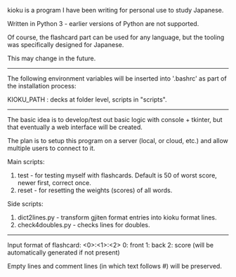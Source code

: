 kioku is a program I have been writing for personal use to study Japanese.

Written in Python 3 - earlier versions of Python are not supported.

Of course, the flashcard part can be used for any language, but the tooling
was specifically designed for Japanese.

This may change in the future.

-----

The following environment variables will be inserted into '.bashrc' as
part of the installation process:

KIOKU_PATH : decks at folder level, scripts in "scripts".

-----

The basic idea is to develop/test out basic logic with console + tkinter,
but that eventually a web interface will be created.

The plan is to setup this program on a server (local, or cloud, etc.) and
allow multiple users to connect to it.

Main scripts:
1. test - for testing myself with flashcards. Default is 50 of worst score, newer first, correct once.
2. reset - for resetting the weights (scores) of all words.

Side scripts:
1. dict2lines.py - transform gjiten format entries into kioku format lines.
2. check4doubles.py - checks lines for doubles.

-----

Input format of flashcard:
<0>:<1>:<2>
0: front
1: back
2: score (will be automatically generated if not present)

Empty lines and comment lines (in which text follows #) will be preserved.